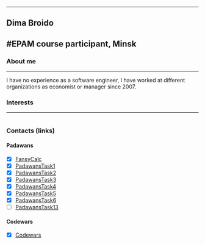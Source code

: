 
___
## Dima Broido

#EPAM course participant, Minsk
---
### About me
---
I have no experience as a software engineer, I have worked at different organizations as economist or manager since 2007.


### Interests
---
```markdown

```

### Contacts (links)


#### Padawans
- [x] [FansyCalc](https://github.com/dimabroido/FancyCalc)
- [x] [PadawansTask1](https://github.com/dimabroido/PadawansTask1)
- [x] [PadawansTask2](https://github.com/dimabroido/PadawansTask2)
- [x] [PadawansTask3](https://github.com/dimabroido/PadawansTask3)
- [x] [PadawansTask4](https://github.com/dimabroido/PadawansTask4)
- [x] [PadawansTask5](https://github.com/dimabroido/PadawansTask5)
- [x] [PadawansTask6](https://github.com/dimabroido/PadawansTask6)
- [ ] [PadawansTask13](https://github.com/dimabroido/PadawansTask13)

#### Codewars
- [x] [Codewars](https://www.codewars.com/users/dimabroido)
